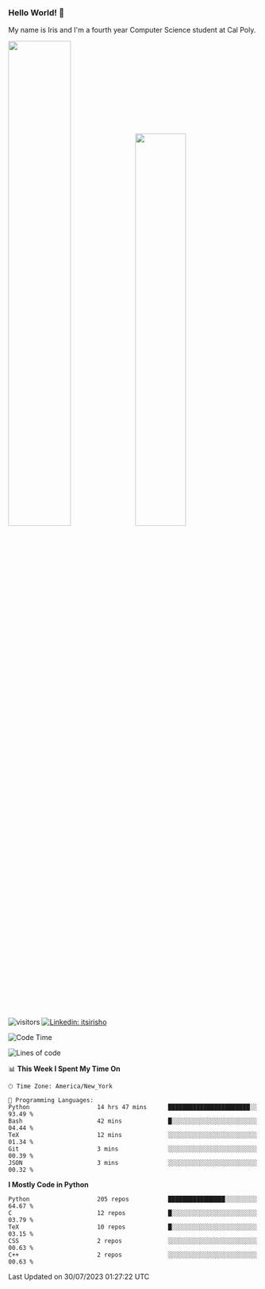 ### Hello World! 👋

My name is Iris and I'm a fourth year Computer Science student at Cal Poly. 

<div id='github-stats' class='container'>
 <!-- GitHub Stats -->
 <img style="height: auto; width: 50%;" class="img" src="https://github-readme-stats.vercel.app/api?username=sleepyStick&show_icons=true&&count_private=true&include_all_commits=true&theme=panda" />
 <!-- GitHub Languages -->
 <img style="height: auto; width: 45%;" class="img" src="https://github-readme-stats.vercel.app/api/top-langs/?username=sleepyStick&langs_count=5&layout=compact&theme=panda" />
</div>

![visitors](https://komarev.com/ghpvc/?username=sleepyStick)
[![Linkedin: itsirisho](https://img.shields.io/badge/-itsirisho-informational?style=flat-square&logo=Linkedin&logoColor=white&link=https://www.linkedin.com/in/itsirisho/)](https://www.linkedin.com/in/itsirisho/)

<!--START_SECTION:waka-->
![Code Time](http://img.shields.io/badge/Code%20Time-642%20hrs%2031%20mins-blue)

![Lines of code](https://img.shields.io/badge/From%20Hello%20World%20I%27ve%20Written-36.1%20million%20lines%20of%20code-blue)

📊 **This Week I Spent My Time On** 

```text
🕑︎ Time Zone: America/New_York

💬 Programming Languages: 
Python                   14 hrs 47 mins      ███████████████████████░░   93.49 % 
Bash                     42 mins             █░░░░░░░░░░░░░░░░░░░░░░░░   04.44 % 
TeX                      12 mins             ░░░░░░░░░░░░░░░░░░░░░░░░░   01.34 % 
Git                      3 mins              ░░░░░░░░░░░░░░░░░░░░░░░░░   00.39 % 
JSON                     3 mins              ░░░░░░░░░░░░░░░░░░░░░░░░░   00.32 % 
```

**I Mostly Code in Python** 

```text
Python                   205 repos           ████████████████░░░░░░░░░   64.67 % 
C                        12 repos            █░░░░░░░░░░░░░░░░░░░░░░░░   03.79 % 
TeX                      10 repos            █░░░░░░░░░░░░░░░░░░░░░░░░   03.15 % 
CSS                      2 repos             ░░░░░░░░░░░░░░░░░░░░░░░░░   00.63 % 
C++                      2 repos             ░░░░░░░░░░░░░░░░░░░░░░░░░   00.63 % 
```




 Last Updated on 30/07/2023 01:27:22 UTC
<!--END_SECTION:waka-->

<!--
**konanyuta/konanyuta** is a ✨ _special_ ✨ repository because its `README.md` (this file) appears on your GitHub profile.

Here are some ideas to get you started:

- 🔭 I’m currently working on ...
- 🌱 I’m currently learning ...
- 👯 I’m looking to collaborate on ...
- 🤔 I’m looking for help with ...
- 💬 Ask me about ...
- 📫 How to reach me: ...
- 😄 Pronouns: ...
- ⚡ Fun fact: ...
-->
